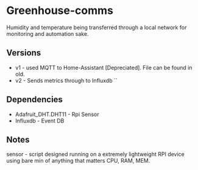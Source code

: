 # Greenhouse-comms
Humidity and temperature being transferred through a local network for monitoring and automation sake.

## Versions
* v1 - used MQTT to Home-Assistant [Depreciated]. File can be found in old.
* v2 - Sends metrics through to Influxdb
``
## Dependencies
* Adafruit_DHT.DHT11 - Rpi Sensor
* Influxdb - Event DB

## Notes
sensor - script designed running on a extremely lightweight RPI device using bare min of anything that matters CPU, RAM, MEM.
